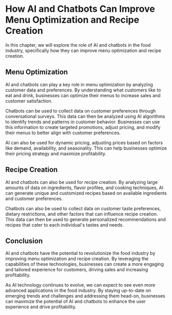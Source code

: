 How AI and Chatbots Can Improve Menu Optimization and Recipe Creation
==============================================================================================================================

In this chapter, we will explore the role of AI and chatbots in the food industry, specifically how they can improve menu optimization and recipe creation.

Menu Optimization
-----------------

AI and chatbots can play a key role in menu optimization by analyzing customer data and preferences. By understanding what customers like to eat and drink, businesses can optimize their menus to increase sales and customer satisfaction.

Chatbots can be used to collect data on customer preferences through conversational surveys. This data can then be analyzed using AI algorithms to identify trends and patterns in customer behavior. Businesses can use this information to create targeted promotions, adjust pricing, and modify their menus to better align with customer preferences.

AI can also be used for dynamic pricing, adjusting prices based on factors like demand, availability, and seasonality. This can help businesses optimize their pricing strategy and maximize profitability.

Recipe Creation
---------------

AI and chatbots can also be used for recipe creation. By analyzing large amounts of data on ingredients, flavor profiles, and cooking techniques, AI can generate unique and customized recipes based on available ingredients and customer preferences.

Chatbots can also be used to collect data on customer taste preferences, dietary restrictions, and other factors that can influence recipe creation. This data can then be used to generate personalized recommendations and recipes that cater to each individual's tastes and needs.

Conclusion
----------

AI and chatbots have the potential to revolutionize the food industry by improving menu optimization and recipe creation. By leveraging the capabilities of these technologies, businesses can create a more engaging and tailored experience for customers, driving sales and increasing profitability.

As AI technology continues to evolve, we can expect to see even more advanced applications in the food industry. By staying up-to-date on emerging trends and challenges and addressing them head-on, businesses can maximize the potential of AI and chatbots to enhance the user experience and drive profitability.


